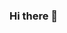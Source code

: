 ### Hi there 👋

<!--
**junaidk/junaidk** is a ✨ _special_ ✨ repository because its `README.md` (this file) appears on your GitHub profile.

<h2> Hey there! I'm Junaid.</h2>

<h3> 👨🏻‍💻 About Me </h3>

- 🤔 &nbsp; Exploring new technologies and developing software solutions and quick hacks.
- 🔭 I’m currently working on making Kubernetes easier for developers.
- 🎓 &nbsp; Studied Computer Science from LUMS School of Science and Engineering.
- 💼 &nbsp; Working as a Team Lead Cloudplex Inc.
- 🌱 &nbsp; Learning more about Cloud Architecture, Distributed Systems Design and Microservices.
- 📫 How to reach me: [LinkedIn](https://www.linkedin.com/in/junaid-khalid-ops/), [Twitter](https://twitter.com/Junaid_kld)

<h3>🛠 Tech Stack</h3>

- 💻 &nbsp; GoLang | Python | K8s | Docker
- 🛢 &nbsp; MySQL | MongoDB
- 🔧 &nbsp; Git | Markdown 

<br/>

[![AVS1508's GitHub Stats](https://github-readme-stats.vercel.app/api?username=junaidk&show_icons=true)](https://github.com/junaidk)
